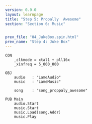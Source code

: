 ```yaml
---
version: 0.0.0
layout: learnpage
title: "Step 5: Propally  Awesome"
section: "Section 6: Music"


prev_file: "04_JukeBox.spin.html"
prev_name: "Step 4: Juke Box"
---
```


    CON
        _clkmode = xtal1 + pll16x
        _xinfreq = 5_000_000

    OBJ
        audio   : "LameAudio"
        music   : "LameMusic"

        song    : "song_proppaly_awesome"

    PUB Main
        audio.Start
        music.Start
        music.Load(song.Addr)
        music.Play
